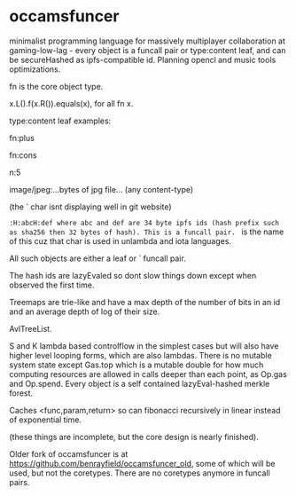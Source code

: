 # occamsfuncer
minimalist programming language for massively multiplayer collaboration at gaming-low-lag - every object is a funcall pair or type:content leaf, and can be secureHashed as ipfs-compatible id. Planning opencl and music tools optimizations.

fn is the core object type.

x.L().f(x.R()).equals(x), for all fn x.

type:content leaf examples:

fn:plus

fn:cons

n:5

image/jpeg:...bytes of jpg file... (any content-type)

(the ` char isnt displaying well in git website)

`:H:abcH:def where abc and def are 34 byte ipfs ids (hash prefix such as sha256 then 32 bytes of hash). This is a funcall pair. ` is the name of this cuz that char is used in unlambda and iota languages.

All such objects are either a leaf or ` funcall pair.

The hash ids are lazyEvaled so dont slow things down except when observed the first time.

Treemaps are trie-like and have a max depth of the number of bits in an id and an average depth of log of their size.

AvlTreeList.

S and K lambda based controlflow in the simplest cases but will also have higher level looping forms, which are also lambdas. There is no mutable system state except Gas.top which is a mutable double for how much computing resources are allowed in calls deeper than each point, as Op.gas and Op.spend. Every object is a self contained lazyEval-hashed merkle forest.

Caches <func,param,return> so can fibonacci recursively in linear instead of exponential time.

(these things are incomplete, but the core design is nearly finished).

Older fork of occamsfuncer is at https://github.com/benrayfield/occamsfuncer_old, some of which will be used, but not the coretypes. There are no coretypes anymore in funcall pairs.
